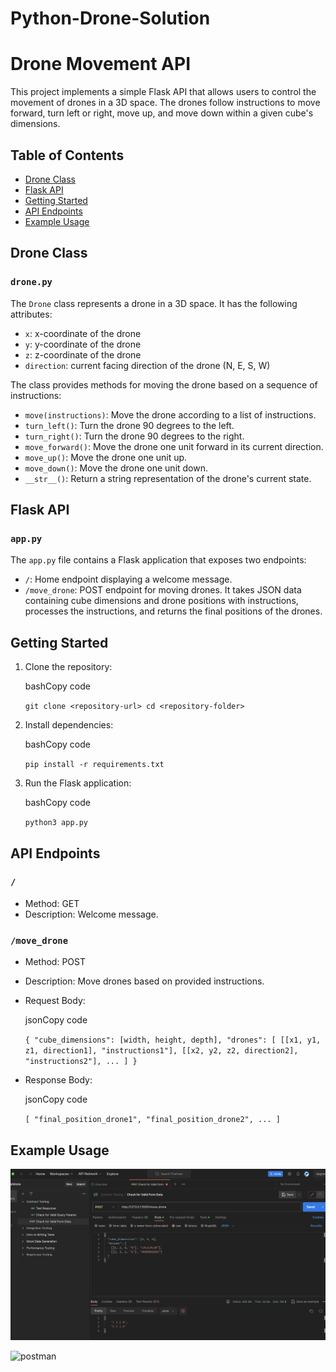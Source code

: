 # Python-Drone-Solution
Drone Movement API
==================

This project implements a simple Flask API that allows users to control the movement of drones in a 3D space. The drones follow instructions to move forward, turn left or right, move up, and move down within a given cube's dimensions.

Table of Contents
-----------------

-   [Drone Class](https://chat.openai.com/c/ca098e1e-79a8-4de7-95af-b263b82ff4af#drone-class)
-   [Flask API](https://chat.openai.com/c/ca098e1e-79a8-4de7-95af-b263b82ff4af#flask-api)
-   [Getting Started](https://chat.openai.com/c/ca098e1e-79a8-4de7-95af-b263b82ff4af#getting-started)
-   [API Endpoints](https://chat.openai.com/c/ca098e1e-79a8-4de7-95af-b263b82ff4af#api-endpoints)
-   [Example Usage](https://chat.openai.com/c/ca098e1e-79a8-4de7-95af-b263b82ff4af#example-usage)

Drone Class
-----------

### `drone.py`

The `Drone` class represents a drone in a 3D space. It has the following attributes:

-   `x`: x-coordinate of the drone
-   `y`: y-coordinate of the drone
-   `z`: z-coordinate of the drone
-   `direction`: current facing direction of the drone (N, E, S, W)

The class provides methods for moving the drone based on a sequence of instructions:

-   `move(instructions)`: Move the drone according to a list of instructions.
-   `turn_left()`: Turn the drone 90 degrees to the left.
-   `turn_right()`: Turn the drone 90 degrees to the right.
-   `move_forward()`: Move the drone one unit forward in its current direction.
-   `move_up()`: Move the drone one unit up.
-   `move_down()`: Move the drone one unit down.
-   `__str__()`: Return a string representation of the drone's current state.

Flask API
---------

### `app.py`

The `app.py` file contains a Flask application that exposes two endpoints:

-   `/`: Home endpoint displaying a welcome message.
-   `/move_drone`: POST endpoint for moving drones. It takes JSON data containing cube dimensions and drone positions with instructions, processes the instructions, and returns the final positions of the drones.

Getting Started
---------------

1.  Clone the repository:

    bashCopy code

    `git clone <repository-url>
    cd <repository-folder>`

2.  Install dependencies:

    bashCopy code

    `pip install -r requirements.txt`

3.  Run the Flask application:

    bashCopy code

    `python3 app.py`

API Endpoints
-------------

### `/`

-   Method: GET
-   Description: Welcome message.

### `/move_drone`

-   Method: POST
-   Description: Move drones based on provided instructions.
-   Request Body:

    jsonCopy code

    `{
      "cube_dimensions": [width, height, depth],
      "drones": [
        [[x1, y1, z1, direction1], "instructions1"],
        [[x2, y2, z2, direction2], "instructions2"],
        ...
      ]
    }`

-   Response Body:

    jsonCopy code

    `[
      "final_position_drone1",
      "final_position_drone2",
      ...
    ]`

Example Usage
-------------
![Screenshot](Screenshot%202023-11-29%20at%203.26.08%20PM.png)

![postman](Screenshot%2023-11-29%at%3.26.08%PM.png)

